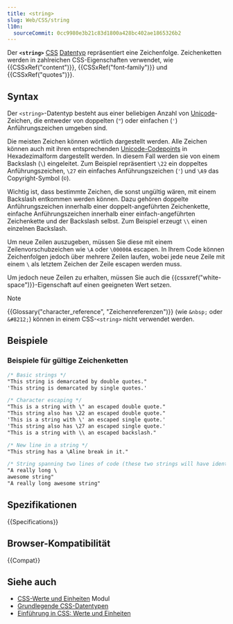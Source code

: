 ```yaml
---
title: <string>
slug: Web/CSS/string
l10n:
  sourceCommit: 0cc9980e3b21c83d1800a428bc402ae1865326b2
---
```


Der **`<string>`** [CSS](/de/docs/Web/CSS) [Datentyp](/de/docs/Web/CSS/CSS_Values_and_Units/CSS_data_types) repräsentiert eine Zeichenfolge. Zeichenketten werden in zahlreichen CSS-Eigenschaften verwendet, wie {{CSSxRef("content")}}, {{CSSxRef("font-family")}} und {{CSSxRef("quotes")}}.

## Syntax

Der `<string>`-Datentyp besteht aus einer beliebigen Anzahl von [Unicode](https://en.wikipedia.org/wiki/Unicode)-Zeichen, die entweder von doppelten (`"`) oder einfachen (`'`) Anführungszeichen umgeben sind.

Die meisten Zeichen können wörtlich dargestellt werden. Alle Zeichen können auch mit ihren entsprechenden [Unicode-Codepoints](https://en.wikipedia.org/wiki/Unicode#Code_point_planes_and_blocks) in Hexadezimalform dargestellt werden. In diesem Fall werden sie von einem Backslash (`\`) eingeleitet. Zum Beispiel repräsentiert `\22` ein doppeltes Anführungszeichen, `\27` ein einfaches Anführungszeichen (`'`) und `\A9` das Copyright-Symbol (`©`).

Wichtig ist, dass bestimmte Zeichen, die sonst ungültig wären, mit einem Backslash entkommen werden können. Dazu gehören doppelte Anführungszeichen innerhalb einer doppelt-angeführten Zeichenkette, einfache Anführungszeichen innerhalb einer einfach-angeführten Zeichenkette und der Backslash selbst. Zum Beispiel erzeugt `\\` einen einzelnen Backslash.

Um neue Zeilen auszugeben, müssen Sie diese mit einem Zeilenvorschubzeichen wie `\A` oder `\00000A` escapen. In Ihrem Code können Zeichenfolgen jedoch über mehrere Zeilen laufen, wobei jede neue Zeile mit einem `\` als letztem Zeichen der Zeile escapen werden muss.

Um jedoch neue Zeilen zu erhalten, müssen Sie auch die {{cssxref("white-space")}}-Eigenschaft auf einen geeigneten Wert setzen.

> [!NOTE]
> {{Glossary("character_reference", "Zeichenreferenzen")}} (wie `&nbsp;` oder `&#8212;`) können in einem CSS-`<string>` nicht verwendet werden.

## Beispiele

### Beispiele für gültige Zeichenketten

```css
/* Basic strings */
"This string is demarcated by double quotes."
'This string is demarcated by single quotes.'

/* Character escaping */
"This is a string with \" an escaped double quote."
"This string also has \22 an escaped double quote."
'This is a string with \' an escaped single quote.'
'This string also has \27 an escaped single quote.'
"This is a string with \\ an escaped backslash."

/* New line in a string */
"This string has a \Aline break in it."

/* String spanning two lines of code (these two strings will have identical output) */
"A really long \
awesome string"
"A really long awesome string"
```

## Spezifikationen

{{Specifications}}

## Browser-Kompatibilität

{{Compat}}

## Siehe auch

- [CSS-Werte und Einheiten](/de/docs/Web/CSS/CSS_Values_and_Units) Modul
- [Grundlegende CSS-Datentypen](/de/docs/Web/CSS/CSS_Values_and_Units/CSS_data_types)
- [Einführung in CSS: Werte und Einheiten](/de/docs/Learn_web_development/Core/Styling_basics/Values_and_units)
